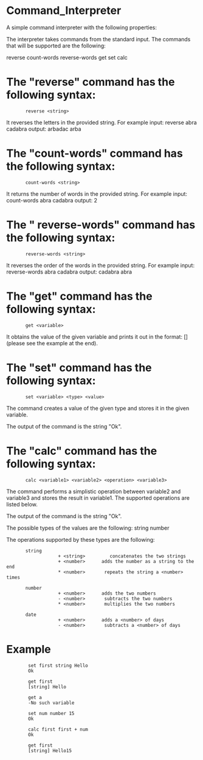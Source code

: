 # Command_Interpreter

A simple command interpreter with the following properties:

The interpreter takes commands from the standard input. The commands that will be supported are the following:

reverse
count-words
reverse-words
get
set
calc 

# The "reverse" command has the following syntax:
           reverse <string>
It reverses the letters in the provided string. For example
  input:	reverse abra cadabra
  output: 	arbadac arba


# The "count-words" command has the following syntax:
           count-words <string>
It returns the number of words in the provided string. For example
  input:	count-words abra cadabra
  output: 	2


# The " reverse-words" command has the following syntax:
           reverse-words <string>
It reverses the order of the words in the provided string. For example
  input:	reverse-words abra cadabra
  output: 	cadabra abra

# The "get" command has the following syntax:
           get <variable>

It obtains the value of the given variable and prints it out in the format:
           [<type>] <value>
(please see the example at the end). 


# The "set" command has the following syntax:
           set <variable> <type> <value>

The command creates a value of the given type and stores it in the given variable.

The output of the command is the string "Ok".

# The "calc" command has the following syntax:
           calc <variable1> <variable2> <operation> <variable3>

The command performs a simplistic operation between variable2 and variable3 and stores the result in variable1. The supported operations are listed below.

The output of the command is the string "Ok".


The possible types of the values are the following:
           string
           number
		   
The operations supported by these types are the following:

           string
                       + <string>         concatenates the two strings
                       + <number>      adds the number as a string to the end
                       * <number>       repeats the string a <number> times

           number
                       + <number>      adds the two numbers
                       - <number>       subtracts the two numbers
                       * <number>       multiplies the two numbers

           date
                       + <number>      adds a <number> of days 
                       - <number>       subtracts a <number> of days 


# Example

			set first string Hello
			Ok
			
			get first
			[string] Hello
			
			get a
			-No such variable
			
			set num number 15
			Ok
			
			calc first first + num
			Ok
			
			get first
			[string] Hello15